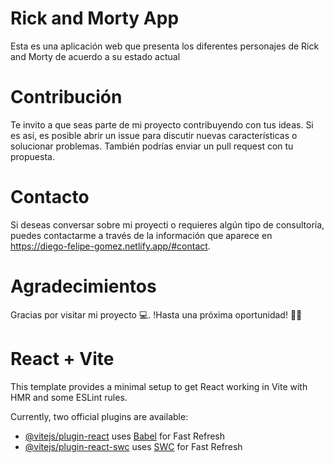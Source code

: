 # Rick and Morty App

Esta es una aplicación web que presenta los diferentes personajes de Rick and Morty de acuerdo a su estado actual

# Contribución

Te invito a que seas parte de mi proyecto contribuyendo con tus ideas. Si es así, es posible abrir un issue para discutir nuevas características o solucionar problemas. También podrías enviar un pull request con tu propuesta.

# Contacto

Si deseas conversar sobre mi proyecti o requieres algún tipo de consultoría, puedes contactarme a través de la información que aparece en https://diego-felipe-gomez.netlify.app/#contact.

# Agradecimientos

Gracias por visitar mi proyecto 💻. !Hasta una próxima oportunidad! 👋🏼

# React + Vite

This template provides a minimal setup to get React working in Vite with HMR and some ESLint rules.

Currently, two official plugins are available:

- [@vitejs/plugin-react](https://github.com/vitejs/vite-plugin-react/blob/main/packages/plugin-react/README.md) uses [Babel](https://babeljs.io/) for Fast Refresh
- [@vitejs/plugin-react-swc](https://github.com/vitejs/vite-plugin-react-swc) uses [SWC](https://swc.rs/) for Fast Refresh
